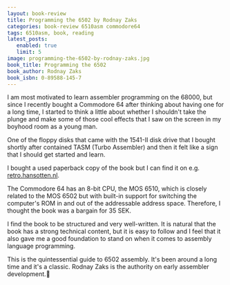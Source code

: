 ```yaml
---
layout: book-review
title: Programming the 6502 by Rodnay Zaks
categories: book-review 6510asm commodore64
tags: 6510asm, book, reading
latest_posts:
   enabled: true
   limit: 5
image: programming-the-6502-by-rodnay-zaks.jpg
book_title: Programming the 6502
book_author: Rodnay Zaks
book_isbn: 0-89588-145-7
---
```

I am most motivated to learn assembler programming on the 68000, but since I recently bought a Commodore 64 after thinking about having one for a long time, I started to think a little about whether I shouldn't take the plunge and make some of those cool effects that I saw on the screen in my boyhood room as a young man.

One of the floppy disks that came with the 1541-II disk drive that I bought shortly after contained TASM (Turbo Assembler) and then it felt like a sign that I should get started and learn.

I bought a used paperback copy of the book but I can find it on e.g. <a target="_new" href="http://retro.hansotten.nl/uploads/books/Programming_the_6502.pdf">retro.hansotten.nl</a>.

The Commodore 64 has an 8-bit CPU, the MOS 6510, which is closely related to the MOS 6502 but with built-in support for switching the computer's ROM in and out of the addressable address space. Therefore, I thought the book was a bargain for 35 SEK.

I find the book to be structured and very well-written. It is natural that the book has a strong technical content, but it is easy to follow and I feel that it also gave me a good foundation to stand on when it comes to assembly language programming.

This is the quintessential guide to 6502 assembly. It's been around a long time and it's a classic. Rodnay Zaks is the authority on early assembler development.
